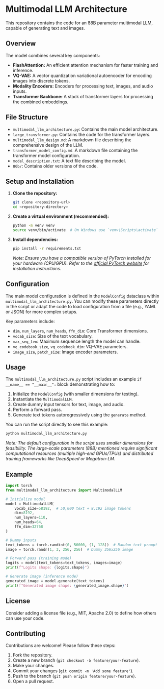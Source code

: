 # Multimodal LLM Architecture

This repository contains the code for an 88B parameter multimodal LLM, capable of generating text and images.

## Overview

The model combines several key components:

*   **FlashAttention:**  An efficient attention mechanism for faster training and inference.
*   **VQ-VAE:**  A vector quantization variational autoencoder for encoding images into discrete tokens.
*   **Modality Encoders:**  Encoders for processing text, images, and audio inputs.
*   **Transformer Backbone:**  A stack of transformer layers for processing the combined embeddings.

## File Structure

*   `multimodal_llm_architecture.py`:  Contains the main model architecture.
*   `large_transformer.py`: Contains the code for the transformer layers.
*   `multimodal_llm_design.md`:  A markdown file describing the comprehensive design of the LLM.
*   `transformer_model_config.md`: A markdown file containing the transformer model configuration.
*   `model_description.txt`: A text file describing the model.
*   `80b/`: Contains older versions of the code.

## Setup and Installation

1.  **Clone the repository:**
    ```bash
    git clone <repository-url>
    cd <repository-directory>
    ```

2.  **Create a virtual environment (recommended):**
    ```bash
    python -m venv venv
    source venv/bin/activate  # On Windows use `venv\Scripts\activate`
    ```

3.  **Install dependencies:**
    ```bash
    pip install -r requirements.txt
    ```
    *Note: Ensure you have a compatible version of PyTorch installed for your hardware (CPU/GPU). Refer to the [official PyTorch website](https://pytorch.org/) for installation instructions.*

## Configuration

The main model configuration is defined in the `ModelConfig` dataclass within `multimodal_llm_architecture.py`. You can modify these parameters directly in the script or adapt the code to load configuration from a file (e.g., YAML or JSON) for more complex setups.

Key parameters include:
*   `dim`, `num_layers`, `num_heads`, `ffn_dim`: Core Transformer dimensions.
*   `vocab_size`: Size of the text vocabulary.
*   `max_seq_len`: Maximum sequence length the model can handle.
*   `vq_codebook_size`, `vq_codebook_dim`: VQ-VAE parameters.
*   `image_size`, `patch_size`: Image encoder parameters.

## Usage

The `multimodal_llm_architecture.py` script includes an example `if __name__ == "__main__":` block demonstrating how to:
1.  Initialize the `ModelConfig` (with smaller dimensions for testing).
2.  Instantiate the `MultimodalLLM`.
3.  Create dummy input tensors for text, image, and audio.
4.  Perform a forward pass.
5.  Generate text tokens autoregressively using the `generate` method.

You can run the script directly to see this example:
```bash
python multimodal_llm_architecture.py
```
*Note: The default configuration in the script uses smaller dimensions for feasibility. The large-scale parameters (88B) mentioned require significant computational resources (multiple high-end GPUs/TPUs) and distributed training frameworks like DeepSpeed or Megatron-LM.*

## Example

```python
import torch
from multimodal_llm_architecture import MultimodalLLM

# Initialize model
model = MultimodalLLM(
    vocab_size=58192,  # 50,000 text + 8,192 image tokens
    dim=8192,
    num_layers=110,
    num_heads=64,
    ffn_dim=32768
)

# Dummy inputs
text_tokens = torch.randint(0, 50000, (1, 128))  # Random text prompt
image = torch.randn(1, 3, 256, 256)  # Dummy 256x256 image

# Forward pass (training mode)
logits = model(text_tokens=text_tokens, images=image)
print(f"Logits shape: {logits.shape}")

# Generate image (inference mode)
generated_image = model.generate(text_tokens)
print(f"Generated image shape: {generated_image.shape}")
```

## License

Consider adding a license file (e.g., MIT, Apache 2.0) to define how others can use your code.

## Contributing

Contributions are welcome! Please follow these steps:
1. Fork the repository.
2. Create a new branch (`git checkout -b feature/your-feature`).
3. Make your changes.
4. Commit your changes (`git commit -m 'Add some feature'`).
5. Push to the branch (`git push origin feature/your-feature`).
6. Open a pull request.
